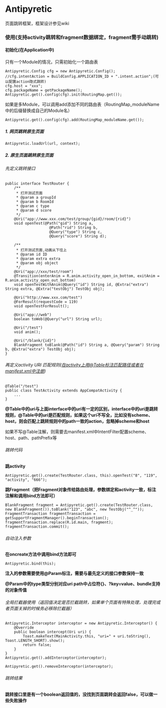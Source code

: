 # Antipyretic
页面跳转框架，框架设计参见wiki

### 使用(支持activity跳转和fragment数据绑定，fragment需手动跳转)
#### 初始化(在Application中)
只有一个Module的情况，只需初始化一个路由表
```
Antipyretic.Config cfg = new Antipyretic.Config();
//cfg.intentAction = BuildConfig.APPLICATION_ID + ".intent.action";(可以配置action隐式跳转)
cfg.host = "xxx";
cfg.packageName = getPackageName();
Antipyretic.get().config(cfg).init(RoutingMap.get());
```
如果是多Module，可以调用add添加不同的路由表（RoutingMap_moduleName中的后缀替换成自己的Module名）
```
Antipyretic.get().config(cfg).add(RoutingMap_moduleName.get());
```
##### 1. 网页跳转原生页面

`
Antipyretic.loadUrl(url, context);
`
##### 2. 原生页面跳转原生页面

###### 先定义跳转接口

```
public interface TestRouter {
    /**
     * 打开测试页面
     * @param a groupId
     * @param b RoomId
     * @param c type
     * @param d score
     */
    @Uri("app://www.xxx.com/test/group/{gid}/room/{rid}")
    void openTest(@Path("gid") String a,
                    @Path("rid") String b,
                    @Query("type") String c,
                    @Query("score") String d);

    /**
     * 打开测试页面,动画从下往上
     * @param id ID
     * @param extra extra
     * @param obj object
     */
    @Uri("app://xxx/test/room")
    @Transition(enterAnim = R.anim.activity_open_in_bottom, exitAnim = R.anim.activity_open_out_bottom)
    void openTestWithAnim(@Query("id") String id, @Extra("extra") String extra, @Extra("testObj") TestObj obj);

    @Uri("http://www.xxx.com/test")
    @ForResult(requestCode = 119)
    void openTestForResult();

    @Uri("app://web")
    boolean toWeb(@Query("url") String url);

    @Uri("/test")
    void anim();

    @Uri("/blank/{id}")
    BlankFragment toBlank(@Path("id") String a, @Query("param") String b, @Extra("extra") TestObj obj);
}
```
###### 再定义activity URI 匹配规则(在activity上用@Table标注匹配路径或者在manifest.xml中注册)
```
@Table("/test")
public class TestActivity extends AppCompatActivity {
    ...
}
```
**@Table中的uri与上面interface中的uri有一定的区别，interface中的uri是跳转规则，@Table中的uri是匹配规则，如果这个uri不写全，比如没有scheme、host，则会匹配上跳转规则中的path一致的action，忽略掉scheme和host**

如果不写@Table注解，则需要去manifest.xml中IntentFilter配置scheme、host、path、pathPrefix等

###### 跳转代码
**跳activity**
```
Antipyretic.get().create(TestRouter.class, this).openTest("8", "119", "activity", "666");
```
**跳Fragment（把Fragment对象传给路由处理，参数绑定和activity一致，标注注解和调用bind方法即可）**
```
BlankFragment fragment = Antipyretic.get().create(TestRouter.class, new BlankFragment()).toBlank("123", "abc", new TestObj("^_^"));
FragmentTransaction fragmentTransaction = getSupportFragmentManager().beginTransaction();
fragmentTransaction.replace(R.id.main, fragment);
fragmentTransaction.commit();
```

###### 自动注入参数
**在oncreate方法中调用bind方法即可**
```
Antipyretic.bind(this);
```
**注入的参数需要使用@Param标注，需要与最先定义的接口参数保持一致**

**@Param中的type类型分别对应uri path中占位符{}、?key=value、bundle支持的对象传值**

###### 全局拦截器使用（返回值决定是否拦截跳转，如果单个页面有特殊处理，处理完或者页面关掉的时候务必移除拦截器）
```
Antipyretic.Interceptor interceptor = new Antipyretic.Interceptor() {
    @Override
    public boolean intercept(Uri uri) {
        Toast.makeText(MainActivity.this, "uri=" + uri.toString(), Toast.LENGTH_SHORT).show();
        return false;
    }
}
Antipyretic.get().addInterceptor(interceptor);

Antipyretic.get().removeInterceptor(interceptor);
```
###### 跳转结果
**跳转接口里是有一个boolean返回值的，没找到页面跳转会返回false，可以做一些失败操作**
